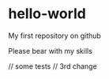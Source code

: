 # hello-world
My first repository on github

Please bear with my skills

// some tests
// 3rd change
